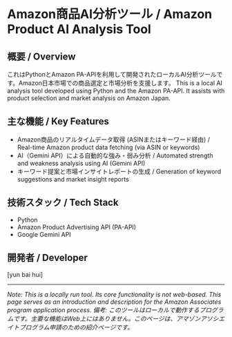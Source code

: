 # Amazon商品AI分析ツール / Amazon Product AI Analysis Tool

## 概要 / Overview
これはPythonとAmazon PA-APIを利用して開発されたローカルAI分析ツールです。Amazon日本市場での商品選定と市場分析を支援します。
This is a local AI analysis tool developed using Python and the Amazon PA-API. It assists with product selection and market analysis on Amazon Japan.

## 主な機能 / Key Features
-   Amazon商品のリアルタイムデータ取得 (ASINまたはキーワード経由) / Real-time Amazon product data fetching (via ASIN or keywords)
-   AI（Gemini API）による自動的な強み・弱み分析 / Automated strength and weakness analysis using AI (Gemini API)
-   キーワード提案と市場インサイトレポートの生成 / Generation of keyword suggestions and market insight reports

## 技術スタック / Tech Stack
-   Python
-   Amazon Product Advertising API (PA-API)
-   Google Gemini API

## 開発者 / Developer
[yun bai hui]

---
*Note: This is a locally run tool. Its core functionality is not web-based. This page serves as an introduction and description for the Amazon Associates program application process.*
*備考: このツールはローカルで動作するプログラムです。主要な機能はWeb上にはありません。このページは、アマゾンアソシエイトプログラム申請のための紹介ページです。*
